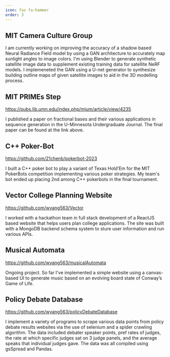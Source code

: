```yaml
---
icon: fas fa-hammer
order: 3
---
```


## MIT Camera Culture Group

I am currently working on improving the accuracy of a shadow based Neural Radiance Field model by using a GAN architecture to accurately map sunlight angles to image colors. I'm using Blender to generate synthetic satellite image data to supplement existing training data for satellite NeRF models. I implemeneted the GAN using a U-net generator to synthesize building outline maps of given satellite images to aid in the 3D modelling process. 

## MIT PRIMEs Step 

<https://pubs.lib.umn.edu/index.php/mjum/article/view/4235>

I published a paper on fractional bases and their various applications in sequence generation in the U-Minnesota Undergraduate Journal. The final paper can be found at the link above. 

## C++ Poker-Bot

<https://github.com/21chenb/pokerbot-2023>

I built a C++ poker bot to play a variant of Texas Hold’Em for the MIT PokerBots competition implementing various poker strategies. My team's bot ended up placing 2nd among C++ pokerbots in the final tournament. 

## Vector College Planning Website

<https://github.com/wyang563/Vector>

I worked with a hackathon team in full stack development of a ReactJS based website that helps users plan college applications. The site was built with a MongoDB backend schema system to sture user information and run various APIs. 

## Musical Automata

<https://github.com/wyang563/musicalAutomata>

Ongoing project. So far I've implemented a simple website using a canvas-based UI to generate music based on an evolving board state of Conway’s
Game of Life.

## Policy Debate Database

<https://github.com/wyang563/policyDebateDatabase>

I implement a variety of programs to scrape various data points from policy debate results websites via the use of selenium and a spider crawling algorithm. The data included debater speaker points, pref rates of judges, the rate at which specific judges sat on 3 judge panels, and the average speaks that individual judges gave. The data was all compiled using gsSpread and Pandas.

